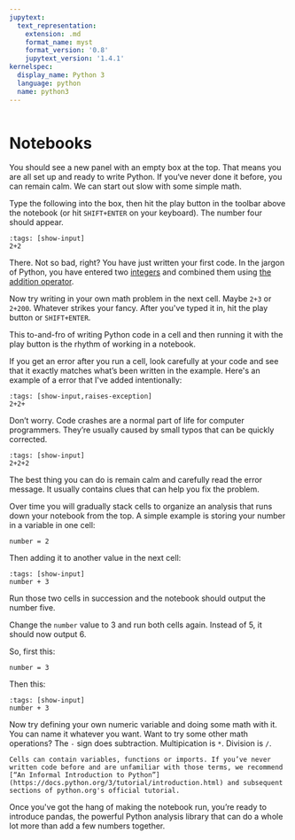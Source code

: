 ```yaml
---
jupytext:
  text_representation:
    extension: .md
    format_name: myst
    format_version: '0.8'
    jupytext_version: '1.4.1'
kernelspec:
  display_name: Python 3
  language: python
  name: python3
---
```


```{include} ./_templates/nav.html
```

# Notebooks

You should see a new panel with an empty box at the top. That means you are all set up and ready to write Python. If you‘ve never done it before, you can remain calm. We can start out slow with some simple math.

Type the following into the box, then hit the play button in the toolbar above the notebook (or hit `SHIFT+ENTER` on your keyboard). The number four should appear.

```{code-cell}
:tags: [show-input]
2+2
```

There. Not so bad, right? You have just written your first code. In the jargon of Python, you have entered two [integers](https://docs.python.org/3/library/functions.html#int) and combined them using [the addition operator](https://docs.python.org/3/library/operator.html#mapping-operators-to-functions).

Now try writing in your own math problem in the next cell. Maybe `2+3` or `2+200`. Whatever strikes your fancy. After you've typed it in, hit the play button or `SHIFT+ENTER`.

This to-and-fro of writing Python code in a cell and then running it with the play button is the rhythm of working in a notebook.

If you get an error after you run a cell, look carefully at your code and see that it exactly matches what’s been written in the example. Here's an example of a error that I've added intentionally:

```{code-cell}
:tags: [show-input,raises-exception]
2+2+
```

Don’t worry. Code crashes are a normal part of life for computer programmers. They’re usually caused by small typos that can be quickly corrected. 

```{code-cell}
:tags: [show-input]
2+2+2
```

The best thing you can do is remain calm and carefully read the error message. It usually contains clues that can help you fix the problem.

Over time you will gradually stack cells to organize an analysis that runs down your notebook from the top. A simple example is storing your number in a variable in one cell:

```{code-cell}
number = 2
```

Then adding it to another value in the next cell:

```{code-cell}
:tags: [show-input]
number + 3
```

Run those two cells in succession and the notebook should output the number five. 

Change the `number` value to 3 and run both cells again. Instead of 5, it should now output 6.

So, first this:

```{code-cell}
number = 3
```

Then this:

```{code-cell}
:tags: [show-input]
number + 3
```

Now try defining your own numeric variable and doing some math with it. You can name it whatever you want. Want to try some other math operations? The `-` sign does subtraction. Multipication is `*`. Division is `/`.

```{note}
Cells can contain variables, functions or imports. If you’ve never written code before and are unfamiliar with those terms, we recommend [“An Informal Introduction to Python”](https://docs.python.org/3/tutorial/introduction.html) and subsequent sections of python.org's official tutorial.
```

Once you've got the hang of making the notebook run, you’re ready to introduce pandas, the powerful Python analysis library that can do a whole lot more than add a few numbers together.
